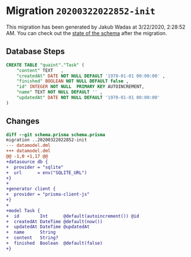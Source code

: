 # Migration `20200322022852-init`

This migration has been generated by Jakub Wadas at 3/22/2020, 2:28:52 AM.
You can check out the [state of the schema](./schema.prisma) after the migration.

## Database Steps

```sql
CREATE TABLE "quaint"."Task" (
    "content" TEXT   ,
    "createdAt" DATE NOT NULL DEFAULT '1970-01-01 00:00:00' ,
    "finished" BOOLEAN NOT NULL DEFAULT false ,
    "id" INTEGER NOT NULL  PRIMARY KEY AUTOINCREMENT,
    "name" TEXT NOT NULL DEFAULT '' ,
    "updatedAt" DATE NOT NULL DEFAULT '1970-01-01 00:00:00' 
) 
```

## Changes

```diff
diff --git schema.prisma schema.prisma
migration ..20200322022852-init
--- datamodel.dml
+++ datamodel.dml
@@ -1,0 +1,17 @@
+datasource db {
+  provider = "sqlite"
+  url      = env("SQLITE_URL")
+}
+
+generator client {
+  provider = "prisma-client-js"
+}
+
+model Task {
+  id        Int      @default(autoincrement()) @id
+  createdAt DateTime @default(now())
+  updatedAt DateTime @updatedAt
+  name      String
+  content   String?
+  finished  Boolean  @default(false)
+}
```


